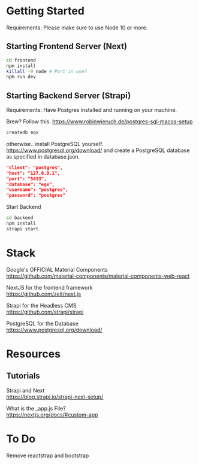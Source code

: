 # Getting Started

Requirements: Please make sure to use Node 10 or more.

## Starting Frontend Server (Next)

```bash
cd frontend
npm install
killall -9 node # Port in use?
npm run dev
```

## Starting Backend Server (Strapi)

Requirements: Have Postgres installed and running on your machine.

Brew? Follow this. https://www.robinwieruch.de/postgres-sql-macos-setup

```bash 
createdb eqx
```

otherwise.. install PostgreSQL yourself. https://www.postgresql.org/download/ and create a PostgreSQL database as specified in database.json.

```json
"client": "postgres",
"host": "127.0.0.1",
"port": "5433",
"database": "eqx",
"username": "postgres",
"password": "postgres"
```

Start Backend

```bash
cd backend
npm install
strapi start
```


# Stack

Google's OFFICIAL Material Components  
https://github.com/material-components/material-components-web-react

NextJS for the frontend framework  
https://github.com/zeit/next.js

Strapi for the Headless CMS  
https://github.com/strapi/strapi

PostgreSQL for the Database  
https://www.postgresql.org/download/



# Resources

## Tutorials

Strapi and Next  
https://blog.strapi.io/strapi-next-setup/ 

What is the _app.js File?  
https://nextjs.org/docs/#custom-app




# To Do

Remove reactstrap and bootstrap


